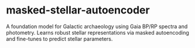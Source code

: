 # masked-stellar-autoencoder
A foundation model for Galactic archaeology using Gaia BP/RP spectra and photometry. Learns robust stellar representations via masked autoencoding and fine-tunes to predict stellar parameters.

